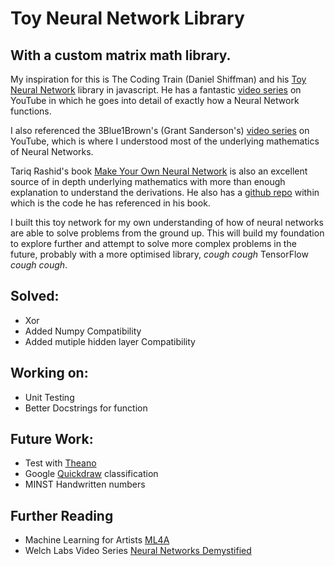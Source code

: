 # Toy Neural Network Library
## With a custom matrix math library.
My inspiration for this is The Coding Train (Daniel Shiffman) and his [Toy Neural Network](https://github.com/CodingTrain/Toy-Neural-Network-JS) library in javascript. He has a fantastic [video series](https://www.youtube.com/watch?v=XJ7HLz9VYz0&list=PLRqwX-V7Uu6aCibgK1PTWWu9by6XFdCfh) on YouTube in which he goes into detail of exactly how a Neural Network functions.

I also referenced the 3Blue1Brown's (Grant Sanderson's) [video series](https://www.youtube.com/playlist?list=PLZHQObOWTQDNU6R1_67000Dx_ZCJB-3pi) on YouTube, which is where I understood most of the underlying mathematics of Neural Networks.

Tariq Rashid's book [Make Your Own Neural Network](https://www.amazon.com/Make-Your-Own-Neural-Network-ebook/dp/B01EER4Z4G/) is also an excellent source of in depth underlying mathematics with more than enough explanation to understand the derivations. He also has a [github repo](https://github.com/makeyourownneuralnetwork/makeyourownneuralnetwork) within which is the code he has referenced in his book.

I built this toy network for my own understanding of how of neural networks are able to solve problems from the ground up. This will build my foundation to explore further and attempt to solve more complex problems in the future, probably with a more optimised library, *cough cough* TensorFlow *cough cough*.

## Solved:
* Xor
* Added Numpy Compatibility
* Added mutiple hidden layer Compatibility

## Working on:
* Unit Testing
* Better Docstrings for function

## Future Work:
*  Test with [Theano](http://deeplearning.net/software/theano/)
*  Google [Quickdraw](https://quickdraw.withgoogle.com) classification
*  MINST Handwritten numbers


## Further Reading
* Machine Learning for Artists [ML4A](https://ml4a.github.io/ml4a/how_neural_networks_are_trained/)
* Welch Labs Video Series [Neural Networks Demystified](https://www.youtube.com/watch?v=bxe2T-V8XRs&list=PLiaHhY2iBX9hdHaRr6b7XevZtgZRa1PoU)
